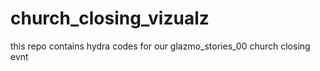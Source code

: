 # church_closing_vizualz

this repo contains hydra codes for our glazmo_stories_00 church closing evnt


